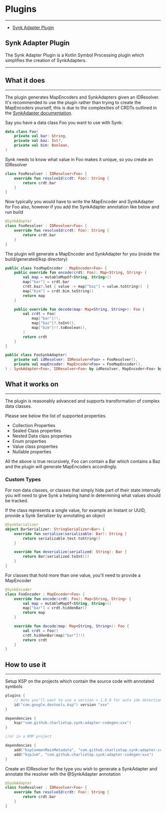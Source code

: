 # Plugins 

---

- [Synk Adapter Plugin](#synk-adapter-plugin)


## Synk Adapter Plugin

The Synk Adapter Plugin is a Kotlin Symbol Processing plugin which simplifies the creation of SynkAdapters.

---

## What it does

---

The plugin generates MapEncoders and SynkAdapters given an IDResolver. It's recommended to use the plugin rather than trying to 
create the MapEncoders yourself, this is due to the complexities of CRDTs outlined in the [SynkAdapter documentation](synk-adapters.md).

Say you have a data class Foo you want to use with Synk:

```kotlin
data class Foo(
    private val bar: String,
    private val baz: Int?,
    private val bim: Boolean,
)
```

Synk needs to know what value in Foo makes it unique, so you create an IDResolver


```kotlin
class FooResolver : IDResolver<Foo> {
    override fun resolveId(crdt: Foo): String {
        return crdt.bar
    }
}
```

Now typically you would have to write the MapEncoder and SynkAdapter for Foo also, however if you add the SynkAdapter annotation like below and run build

```kotlin
@SynkAdapter
class FooResolver : IDResolver<Foo> {
    override fun resolveId(crdt: Foo): String {
        return crdt.bar
    }
}
```

The plugin will generate a MapEncoder and SynkAdapter for you (inside the build/generated/ksp directory)

```kotlin
public class FooMapEncoder : MapEncoder<Foo> {
    public override fun encode(crdt: Foo): Map<String, String> {
        val map = mutableMapOf<String, String>()
        map["bar"] = crdt.bar
        crdt.baz?.let { value -> map["baz"] = value.toString()  }
        map["bim"] = crdt.bim.toString()
        return map
    }

    public override fun decode(map: Map<String, String>): Foo {
        val crdt = Foo(
            map["bar"]!!,
            map["baz"]?.toInt(),
            map["bim"]!!.toBoolean(),
        )
        return crdt
    }
}

public class FooSynkAdapter(
    private val idResolver: IDResolver<Foo> = FooResolver(),
    private val mapEncoder: MapEncoder<Foo> = FooMapEncoder(),
) : SynkAdapter<Foo>, IDResolver<Foo> by idResolver, MapEncoder<Foo> by mapEncoder
```

## What it works on

---

The plugin is reasonably advanced and supports transformation of complex data classes. 

Please see below the list of supported properties.

- Collection Properties
- Sealed Class properties
- Nested Data class properties
- Enum properties
- Value class properties
- Nullable properties

All the above is true recursively, Foo can contain a Bar which contains a Baz and the plugin will generate MapEncoders accordingly.

### Custom Types

For non data classes, or classes that simply hide part of their state internally you will need to give Synk a helping hand
in determining what values should be tracked.

If the class represents a single value, for example an Instant or UUID, provide a Synk Serializer by annotating an object

```kotlin
@SynkSerializer
object BarSerializer: StringSerializer<Bar> {
    override fun serialize(serializable: Bar): String {
        return serializable.test.toString()
    }

    override fun deserialize(serialized: String): Bar {
        return Bar(serialized.toInt())
    }
}
```

For classes that hold more than one value, you'll need to provide a MapEncoder

```kotlin
@SynkEncoder
class FooEncoder : MapEncoder<Foo> {
    override fun encode(crdt: Foo): Map<String, String> {
        val map = mutableMapOf<String, String>()
        map["bar"] = crdt.hiddenBar()
        return map
    }

    override fun decode(map: Map<String, String>): Foo {
        val crdt = Foo()
        crdt.hiddenBar(map["bar"]!!)
        return crdt
    }
}
```


## How to use it

---

Setup KSP on the projects which contain the source code with annotated symbols

```kotlin
plugins {
    // Note you'll want to use a version > 1.8.0 for auto ide detection of generated outputs
    id("com.google.devtools.ksp") version "xxx"
}

dependencies {
    ksp("com.github.charlietap.synk:adapter-codegen:xxx")
}

//or in a KMP project

dependencies {
    add("kspCommonMainMetadata", "com.github.charlietap.synk:adapter-codegen:xxx")
    add("kspJvm", "com.github.charlietap.synk:adapter-codegen:xxx")
}
```

Create an IDResolver for the type you wish to generate a SynkAdapter and annotate the resolver with the @SynkAdapter annotation

```kotlin
@SynkAdapter
class FooResolver : IDResolver<Foo> {
    override fun resolveId(crdt: Foo): String {
        return crdt.bar
    }
}
```
